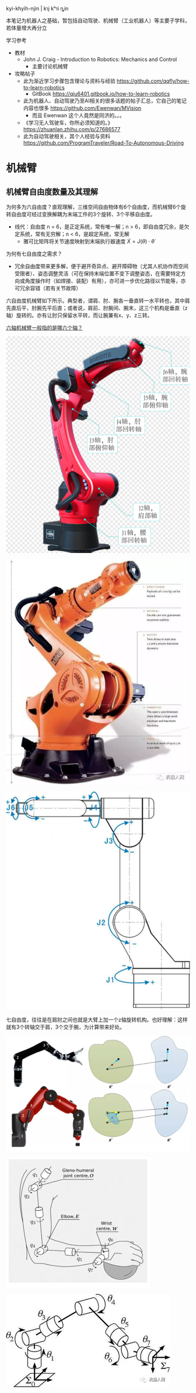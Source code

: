 
kyi-khyih-njin | kɿj kʰɿì ȵin

本笔记为机器人之基础，暂包括自动驾驶、机械臂（工业机器人）等主要子学科，若体量增大再分立

学习参考

- 教材
    - John J. Craig - Introduction to Robotics: Mechanics and Control
        - 主要讨论机械臂
- 攻略帖子
    - 此为渐近学习步骤包含理论与资料与经验 https://github.com/qqfly/how-to-learn-robotics
        - GitBook https://qiu6401.gitbook.io/how-to-learn-robotics
    - 此为机器人、自动驾驶乃至AI相关的很多话题的帖子汇总，它自己的笔记内容也很多 https://github.com/Ewenwan/MVision
        - 而且 Ewenwan 这个人竟然是同济的。。。
    - 《学习无人驾驶车，你所必须知道的。》 https://zhuanlan.zhihu.com/p/27686577
    - 此为自动驾驶相关，其个人经验与资料 https://github.com/ProgramTraveler/Road-To-Autonomous-Driving

# 机械臂

## 机械臂自由度数量及其理解

为何多为六自由度？直观理解，三维空间自由物体有6个自由度，而机械臂6个旋转自由度可经过变换解耦为末端工件的3个旋转、3个平移自由度。

- 线代：自由度 n = 6，是正定系统，常有唯一解；n > 6，即自由度冗余，是欠定系统，常有无穷解；n < 6，是超定系统，常无解
    - 雅可比矩阵将关节速度映射到末端执行器速度 $\dot{X} = J(θ)⋅\dot{θ}$

为何有七自由度之需求？

- 冗余自由度带来更多解，便于避开奇异点、避开障碍物（尤其人机协作而空间受限者）、姿态调整灵活（可在保持末端位置不变下调整姿态，在需要特定方向或角度操作时（如焊接、装配）有用），亦可进一步优化路径以节能等，亦可冗余容错（若有关节故障）

六自由度机械臂如下所示。典型者，谓肩、肘、腕各一垂直转一水平转也，其中肩先直后平，肘腕先平后直；或者说，肩前、肘腕间、腕末，这三个机构是垂直（z轴）旋转的。亦有让肘只保留水平转，而让腕兼有x、y、z三转。

[六轴机械臂一般指的是哪六个轴？](http://www.sdcq-micromotor.cn/service_details/27.html)

![六自由度机械臂轴示-实物](./pic/TP24/六自由度机械臂轴示-实物.png)

![六自由度机械臂轴示-实物KUKA](./pic/TP24/六自由度机械臂轴示-实物KUKA.jpeg)

![六自由度机械臂轴示-简图](./pic/TP24/六自由度机械臂轴示-简图.png)

七自由度，往往是在肩肘之间也就是大臂上加一个z轴旋转机构。也好理解：这样就有3个转轴交于肩，3个交于腕，为计算带来好处。

![七自由度机械臂轴示-实物](./pic/TP24/七自由度机械臂轴示-实物.png)

![七自由度机械臂轴示-实物KUKA](./pic/TP24/七自由度机械臂轴示-人臂.png)

![七自由度机械臂轴示-简图](./pic/TP24/七自由度机械臂轴示-简图.jpeg)

